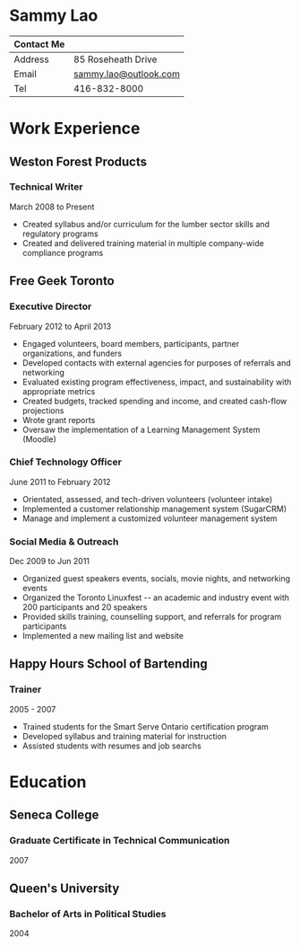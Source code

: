 Sammy Lao
=========

Contact Me |                       |
-----------|-----------------------|
Address    | 85 Roseheath Drive    |
Email      | sammy.lao@outlook.com |
Tel        | 416-832-8000          |

Work Experience 
=========

## Weston Forest Products

### Technical Writer

March 2008 to Present

- Created syllabus and/or curriculum for the lumber sector skills and regulatory programs
- Created and delivered training material in multiple company-wide compliance programs

## Free Geek Toronto

### Executive Director

February 2012 to April 2013

- Engaged volunteers, board members, participants, partner organizations, and funders
- Developed contacts with external agencies for purposes of referrals and networking
- Evaluated existing program effectiveness, impact, and sustainability with appropriate metrics
- Created budgets, tracked spending and income, and created cash-flow projections
- Wrote grant reports
- Oversaw the implementation of a Learning Management System (Moodle)

### Chief Technology Officer

June 2011 to February 2012

- Orientated, assessed, and  tech-driven volunteers (volunteer intake)
- Implemented a customer relationship management system (SugarCRM)
- Manage and implement a customized volunteer management system

### Social Media & Outreach

Dec 2009 to Jun 2011

- Organized guest speakers events, socials, movie nights, and networking events
- Organized the Toronto Linuxfest -- an academic and industry event with 200 participants and 20 speakers 
- Provided skills training, counselling support, and referrals for program participants
- Implemented a new mailing list and website

## Happy Hours School of Bartending

### Trainer

2005 - 2007

- Trained students for the Smart Serve Ontario certification program
- Developed syllabus and training material for instruction
- Assisted students with resumes and job searchs


Education
=========

## Seneca College 

### Graduate Certificate in Technical Communication

2007

## Queen's University 

### Bachelor of Arts in Political Studies

2004
